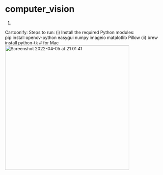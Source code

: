 # computer_vision

1.
Cartoonify:
Steps to run:
  (i) Install the required Python modules:<br>
      pip install opencv-python easygui numpy imageio matplotlib Pillow
  (ii) brew install python-tk        # for Mac
       <img width="404" alt="Screenshot 2022-04-05 at 21 01 41" src="https://user-images.githubusercontent.com/55496113/161790586-a19cab38-ceb6-4c16-a98b-231b73511d29.png">
